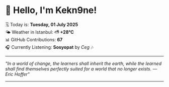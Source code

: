 # 👋 Hello, I'm Kekn9ne!

🗓️ Today is: **Tuesday, 01 July 2025**  
🌤️ Weather in Istanbul: **⛅️  +28°C**  
📊 GitHub Contributions: **67**  
🎧 Currently Listening: **Sosyopat** by *Ceg* 🎶

---

_"In a world of change, the learners shall inherit the earth, while the learned shall find themselves perfectly suited for a world that no longer exists. — *Eric Hoffer*"_

---
